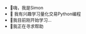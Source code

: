 - 👋嗨，我是Simon
- 👀 我有兴趣学习量化交易Python编程
- 🌱我目前刚开始学习...
- 💞️我正在寻求帮助

<!---
yexin202/yexin202 是一个 ✨ 特殊 ✨ 存储库，因为它的“README.md”（此文件）出现在您的 GitHub 个人资料上。
您可以点击预览链接来查看您的更改。
--->
